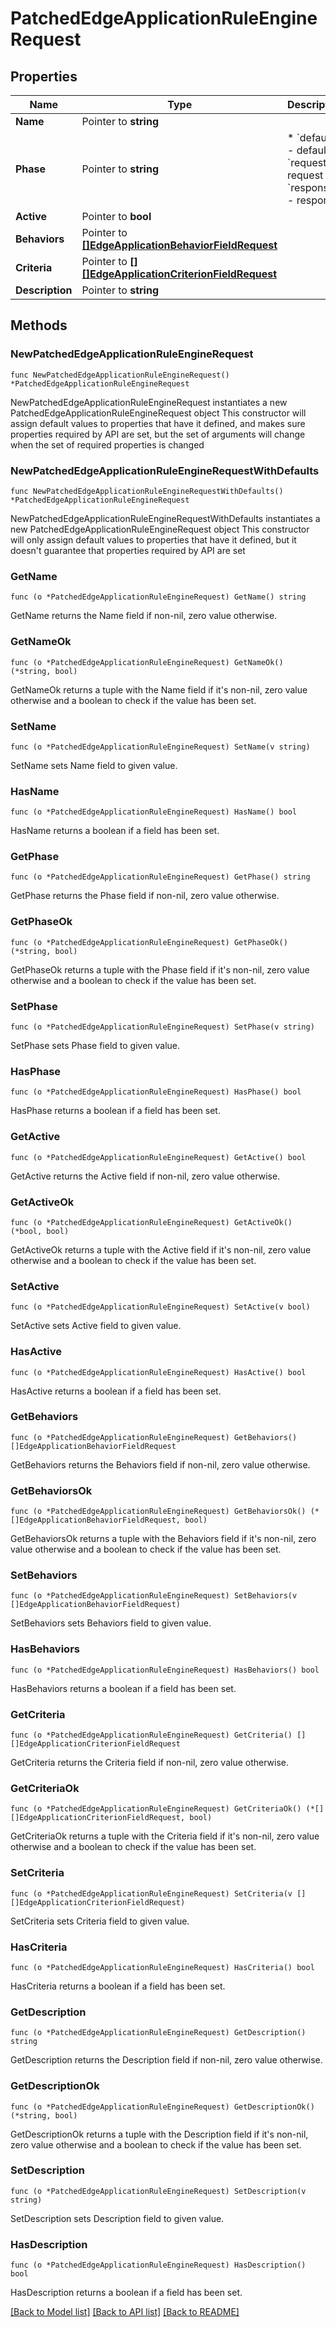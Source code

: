 # PatchedEdgeApplicationRuleEngineRequest

## Properties

Name | Type | Description | Notes
------------ | ------------- | ------------- | -------------
**Name** | Pointer to **string** |  | [optional] 
**Phase** | Pointer to **string** | * &#x60;default&#x60; - default * &#x60;request&#x60; - request * &#x60;response&#x60; - response | [optional] 
**Active** | Pointer to **bool** |  | [optional] 
**Behaviors** | Pointer to [**[]EdgeApplicationBehaviorFieldRequest**](EdgeApplicationBehaviorFieldRequest.md) |  | [optional] 
**Criteria** | Pointer to [**[][]EdgeApplicationCriterionFieldRequest**]([]EdgeApplicationCriterionFieldRequest.md) |  | [optional] 
**Description** | Pointer to **string** |  | [optional] 

## Methods

### NewPatchedEdgeApplicationRuleEngineRequest

`func NewPatchedEdgeApplicationRuleEngineRequest() *PatchedEdgeApplicationRuleEngineRequest`

NewPatchedEdgeApplicationRuleEngineRequest instantiates a new PatchedEdgeApplicationRuleEngineRequest object
This constructor will assign default values to properties that have it defined,
and makes sure properties required by API are set, but the set of arguments
will change when the set of required properties is changed

### NewPatchedEdgeApplicationRuleEngineRequestWithDefaults

`func NewPatchedEdgeApplicationRuleEngineRequestWithDefaults() *PatchedEdgeApplicationRuleEngineRequest`

NewPatchedEdgeApplicationRuleEngineRequestWithDefaults instantiates a new PatchedEdgeApplicationRuleEngineRequest object
This constructor will only assign default values to properties that have it defined,
but it doesn't guarantee that properties required by API are set

### GetName

`func (o *PatchedEdgeApplicationRuleEngineRequest) GetName() string`

GetName returns the Name field if non-nil, zero value otherwise.

### GetNameOk

`func (o *PatchedEdgeApplicationRuleEngineRequest) GetNameOk() (*string, bool)`

GetNameOk returns a tuple with the Name field if it's non-nil, zero value otherwise
and a boolean to check if the value has been set.

### SetName

`func (o *PatchedEdgeApplicationRuleEngineRequest) SetName(v string)`

SetName sets Name field to given value.

### HasName

`func (o *PatchedEdgeApplicationRuleEngineRequest) HasName() bool`

HasName returns a boolean if a field has been set.

### GetPhase

`func (o *PatchedEdgeApplicationRuleEngineRequest) GetPhase() string`

GetPhase returns the Phase field if non-nil, zero value otherwise.

### GetPhaseOk

`func (o *PatchedEdgeApplicationRuleEngineRequest) GetPhaseOk() (*string, bool)`

GetPhaseOk returns a tuple with the Phase field if it's non-nil, zero value otherwise
and a boolean to check if the value has been set.

### SetPhase

`func (o *PatchedEdgeApplicationRuleEngineRequest) SetPhase(v string)`

SetPhase sets Phase field to given value.

### HasPhase

`func (o *PatchedEdgeApplicationRuleEngineRequest) HasPhase() bool`

HasPhase returns a boolean if a field has been set.

### GetActive

`func (o *PatchedEdgeApplicationRuleEngineRequest) GetActive() bool`

GetActive returns the Active field if non-nil, zero value otherwise.

### GetActiveOk

`func (o *PatchedEdgeApplicationRuleEngineRequest) GetActiveOk() (*bool, bool)`

GetActiveOk returns a tuple with the Active field if it's non-nil, zero value otherwise
and a boolean to check if the value has been set.

### SetActive

`func (o *PatchedEdgeApplicationRuleEngineRequest) SetActive(v bool)`

SetActive sets Active field to given value.

### HasActive

`func (o *PatchedEdgeApplicationRuleEngineRequest) HasActive() bool`

HasActive returns a boolean if a field has been set.

### GetBehaviors

`func (o *PatchedEdgeApplicationRuleEngineRequest) GetBehaviors() []EdgeApplicationBehaviorFieldRequest`

GetBehaviors returns the Behaviors field if non-nil, zero value otherwise.

### GetBehaviorsOk

`func (o *PatchedEdgeApplicationRuleEngineRequest) GetBehaviorsOk() (*[]EdgeApplicationBehaviorFieldRequest, bool)`

GetBehaviorsOk returns a tuple with the Behaviors field if it's non-nil, zero value otherwise
and a boolean to check if the value has been set.

### SetBehaviors

`func (o *PatchedEdgeApplicationRuleEngineRequest) SetBehaviors(v []EdgeApplicationBehaviorFieldRequest)`

SetBehaviors sets Behaviors field to given value.

### HasBehaviors

`func (o *PatchedEdgeApplicationRuleEngineRequest) HasBehaviors() bool`

HasBehaviors returns a boolean if a field has been set.

### GetCriteria

`func (o *PatchedEdgeApplicationRuleEngineRequest) GetCriteria() [][]EdgeApplicationCriterionFieldRequest`

GetCriteria returns the Criteria field if non-nil, zero value otherwise.

### GetCriteriaOk

`func (o *PatchedEdgeApplicationRuleEngineRequest) GetCriteriaOk() (*[][]EdgeApplicationCriterionFieldRequest, bool)`

GetCriteriaOk returns a tuple with the Criteria field if it's non-nil, zero value otherwise
and a boolean to check if the value has been set.

### SetCriteria

`func (o *PatchedEdgeApplicationRuleEngineRequest) SetCriteria(v [][]EdgeApplicationCriterionFieldRequest)`

SetCriteria sets Criteria field to given value.

### HasCriteria

`func (o *PatchedEdgeApplicationRuleEngineRequest) HasCriteria() bool`

HasCriteria returns a boolean if a field has been set.

### GetDescription

`func (o *PatchedEdgeApplicationRuleEngineRequest) GetDescription() string`

GetDescription returns the Description field if non-nil, zero value otherwise.

### GetDescriptionOk

`func (o *PatchedEdgeApplicationRuleEngineRequest) GetDescriptionOk() (*string, bool)`

GetDescriptionOk returns a tuple with the Description field if it's non-nil, zero value otherwise
and a boolean to check if the value has been set.

### SetDescription

`func (o *PatchedEdgeApplicationRuleEngineRequest) SetDescription(v string)`

SetDescription sets Description field to given value.

### HasDescription

`func (o *PatchedEdgeApplicationRuleEngineRequest) HasDescription() bool`

HasDescription returns a boolean if a field has been set.


[[Back to Model list]](../README.md#documentation-for-models) [[Back to API list]](../README.md#documentation-for-api-endpoints) [[Back to README]](../README.md)


